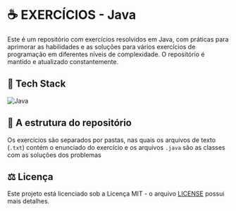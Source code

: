 # ☕ EXERCÍCIOS - Java

Este é um repositório com exercícios resolvidos em Java, com práticas para aprimorar as habilidades e as soluções para vários exercícios de programação em diferentes níveis de complexidade.
O repositório é mantido e atualizado constantemente.


## 💽 Tech Stack

  ![Java](https://img.shields.io/badge/java-%23ED8B00.svg?style=for-the-badge&logo=java&logoColor=white)

## 📁 A estrutura do repositório

Os exercícios são separados por pastas, nas quais os arquivos de texto (`.txt`) contém o enunciado do exercício e os arquivos `.java` são as classes com as soluções dos problemas  

## ⚖️ Licença

Este projeto está licenciado sob a Licença MIT -  o arquivo [LICENSE](https://github.com/DeVinc1/EXERCICIOS-Java/blob/main/LICENSE) possui mais detalhes.
